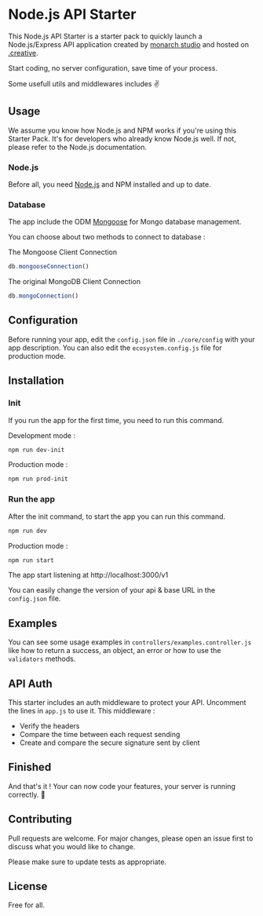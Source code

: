 # Node.js API Starter
This Node.js API Starter is a starter pack to quickly launch a Node.js/Express API application created by [monarch studio](https://www.monarchstudio.fr) and hosted on [.creative](https://creative.monarchstudio.fr).

Start coding, no server configuration, save time of your process.

Some usefull utils and middlewares includes ✌️

## Usage

We assume you know how Node.js and NPM works if you're using this Starter Pack. It's for developers who already know Node.js well. If not, please refer to the Node.js documentation.

### Node.js

Before all, you need [Node.js](https://nodejs.org/en/) and NPM installed and up to date.

### Database

The app include the ODM [Mongoose](https://mongoosejs.com/) for Mongo database management. 

You can choose about two methods to connect to database :

The Mongoose Client Connection
```Javascript
db.mongooseConnection()
```
The original MongoDB Client Connection
```Javascript
db.mongoConnection()
```

## Configuration

Before running your app, edit the `config.json` file in `./core/config` with your app description.
You can also edit the `ecosystem.config.js` file for production mode.

## Installation

### Init

If you run the app for the first time, you need to run this command.

Development mode :

```bash
npm run dev-init
```
Production mode :
```bash
npm run prod-init
```

### Run the app
After the init command, to start the app you can run this command.

```bash
npm run dev
```
Production mode :
```bash
npm run start
```
The app start listening  at http://localhost:3000/v1

You can easily change the version of your api & base URL in the `config.json` file.

## Examples

You can see some usage examples in `controllers/examples.controller.js` like how to return a success, an object, an error or how to use the `validators` methods.

## API Auth

This starter includes an auth middleware to protect your API. Uncomment the lines in `app.js` to use it. This middleware :
* Verify the headers
* Compare the time between each request sending
* Create and compare the secure signature sent by client

## Finished

And that's it ! Your can now code your features, your server is running correctly. 💪

## Contributing
Pull requests are welcome. For major changes, please open an issue first to discuss what you would like to change.

Please make sure to update tests as appropriate.

## License
Free for all.